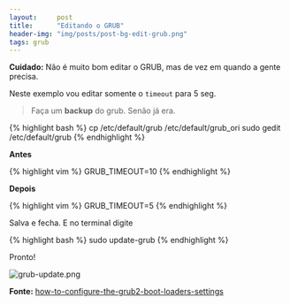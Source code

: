 ```yaml
---
layout:     post
title:      "Editando o GRUB"
header-img: "img/posts/post-bg-edit-grub.png"
tags: grub
---
```


**Cuidado:** Não é muito bom editar o GRUB, mas de vez em quando a gente precisa.

Neste exemplo vou editar somente o `timeout` para 5 seg.

> Faça um **backup** do grub. Senão já era.

{% highlight bash %}
cp /etc/default/grub /etc/default/grub_ori
sudo gedit /etc/default/grub
{% endhighlight %}


**Antes**

{% highlight vim %}
GRUB_TIMEOUT=10
{% endhighlight %}

**Depois**

{% highlight vim %}
GRUB_TIMEOUT=5
{% endhighlight %}

Salva e fecha. E no terminal digite

{% highlight bash %}
sudo update-grub
{% endhighlight %}

Pronto!

<img src="{{ site.baseurl }}/img/posts/grub-update.png" alt="grub-update.png">

**Fonte:** [how-to-configure-the-grub2-boot-loaders-settings](http://www.howtogeek.com/196655/how-to-configure-the-grub2-boot-loaders-settings/)
